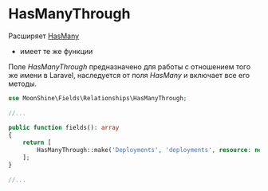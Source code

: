 # HasManyThrough

Расширяет [HasMany](https://moonshine-laravel.com/docs/resource/fields/fields-has_many)
* имеет те же функции

Поле *HasManyThrough* предназначено для работы с отношением того же имени в Laravel, наследуется от поля *HasMany* и включает все его методы.

```php
use MoonShine\Fields\Relationships\HasManyThrough; 
 
//...
 
public function fields(): array
{
    return [
        HasManyThrough::make('Deployments', 'deployments', resource: new DeploymentResource()) 
    ];
}
 
//...
```
